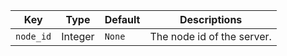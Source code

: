 | Key | Type | Default | Descriptions |
| --- | -----| ------- | ----------- |
| `node_id` | Integer | `None` | The node id of the server. |
